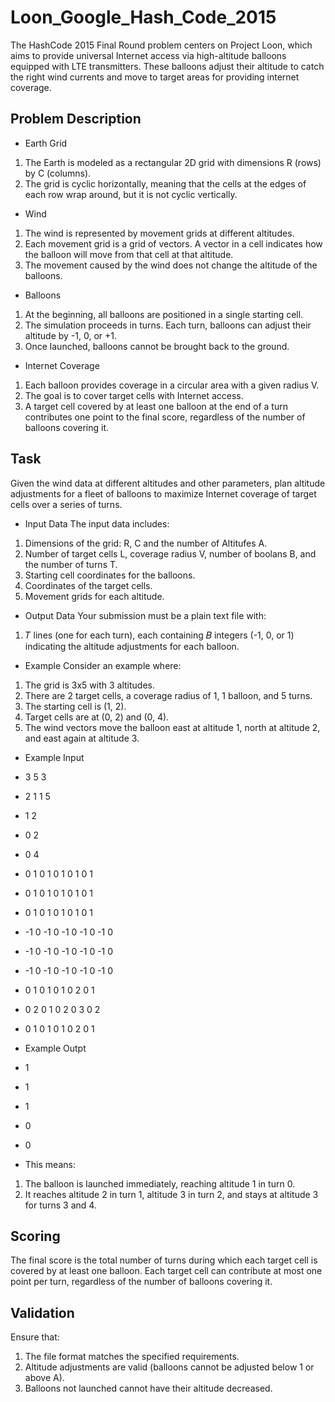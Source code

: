 # Loon_Google_Hash_Code_2015

The HashCode 2015 Final Round problem centers on Project Loon, which aims to provide universal Internet access via high-altitude balloons equipped with LTE transmitters. These balloons adjust their altitude to catch the right wind currents and move to target areas for providing internet coverage. 

## Problem Description

- Earth Grid
1. The Earth is modeled as a rectangular 2D grid with dimensions R (rows) by C (columns).
2. The grid is cyclic horizontally, meaning that the cells at the edges of each row wrap around, but it is not cyclic vertically.

- Wind
1. The wind is represented by movement grids at different altitudes.
2. Each movement grid is a grid of vectors. A vector in a cell indicates how the balloon will move from that cell at that altitude.
3. The movement caused by the wind does not change the altitude of the balloons.
   
- Balloons
1. At the beginning, all balloons are positioned in a single starting cell.
2. The simulation proceeds in turns. Each turn, balloons can adjust their altitude by -1, 0, or +1.
3. Once launched, balloons cannot be brought back to the ground.

- Internet Coverage
1. Each balloon provides coverage in a circular area with a given radius V.
2. The goal is to cover target cells with Internet access.
3. A target cell covered by at least one balloon at the end of a turn contributes one point to the final score, regardless of the number of balloons covering it.

## Task
Given the wind data at different altitudes and other parameters, plan altitude adjustments for a fleet of balloons to maximize Internet coverage of target cells over a series of turns.

- Input Data
The input data includes:
1. Dimensions of the grid: R, C and the number of Altitufes A.
2. Number of target cells L, coverage radius V, number of boolans B, and the number of turns T.
3. Starting cell coordinates for the balloons.
4. Coordinates of the target cells.
5. Movement grids for each altitude.

- Output Data
Your submission must be a plain text file with:

1. 𝑇 lines (one for each turn), each containing 𝐵 integers (-1, 0, or 1) indicating the altitude adjustments for each balloon.

- Example
Consider an example where:

1. The grid is 3x5 with 3 altitudes.
2. There are 2 target cells, a coverage radius of 1, 1 balloon, and 5 turns.
3. The starting cell is (1, 2).
4. Target cells are at (0, 2) and (0, 4).
5. The wind vectors move the balloon east at altitude 1, north at altitude 2, and east again at altitude 3.

- Example Input
- 3 5 3
- 2 1 1 5
- 1 2
- 0 2
- 0 4
- 0 1 0 1 0 1 0 1 0 1
- 0 1 0 1 0 1 0 1 0 1
- 0 1 0 1 0 1 0 1 0 1
- -1 0 -1 0 -1 0 -1 0 -1 0
- -1 0 -1 0 -1 0 -1 0 -1 0
- -1 0 -1 0 -1 0 -1 0 -1 0
- 0 1 0 1 0 1 0 2 0 1
- 0 2 0 1 0 2 0 3 0 2
- 0 1 0 1 0 1 0 2 0 1

- Example Outpt
- 1
- 1
- 1
- 0
- 0

- This means:

1. The balloon is launched immediately, reaching altitude 1 in turn 0.
2. It reaches altitude 2 in turn 1, altitude 3 in turn 2, and stays at altitude 3 for turns 3 and 4.

## Scoring
The final score is the total number of turns during which each target cell is covered by at least one balloon. Each target cell can contribute at most one point per turn, regardless of the number of balloons covering it.

## Validation
Ensure that:

1. The file format matches the specified requirements.
2. Altitude adjustments are valid (balloons cannot be adjusted below 1 or above A).
3. Balloons not launched cannot have their altitude decreased.


